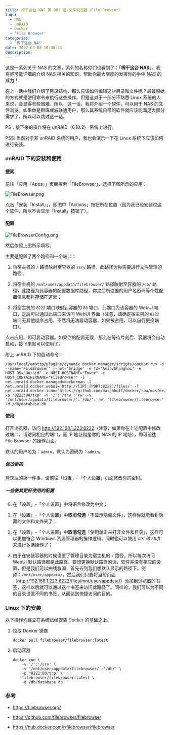 ```yaml
---
title: 榨干这台 NAS 第 001 话-文件浏览器（File Browser）
tags:
  - NAS
  - unRAID
  - Docker
  - 'File Browser'
categories:
  - '榨干这台 NAS'
date: 2022-08-08 16:08:44
description:
---
```


这是一系列关于 NAS 的文章，系列的名称你们也看到了：「**榨干这台 NAS**」。我将尽可能详细的介绍 NAS 相关的知识，帮助你最大限度的发挥你的手中 NAS 的威力！

<!-- more -->

在上一话中我们介绍了目录结构，那么应该如何编辑这些目录和文件呢？最最原始的方式就是使用命令来执行这些操作。但是这对于一部分不熟悉 Linux 系统的人来说，会显得有些困难。所以，这一话，我将介绍一个软件，可以用于 NAS 的文件浏览。如果你是群晖或威联通用户，那么其系统自带的软件就应该能满足大部分需求了，所以可以跳过这一话。

PS：接下来的操作将在 unRAID（6.10.2） 系统上进行。

PSS: 当然对于非 unRAID 系统的用户，我也会演示一下在 Linux 系统下应该如何进行安装。

### unRAID 下的安装和使用

#### 搜索

前往「应用『Apps』」页面搜索「FileBrowser」，选择下图所示的应用：

![FileBrowser.png](https://cdn.jsdelivr.net/gh/AemonCao/AemonCao.github.io@source/source/_posts/榨干这台NAS第001话-文件浏览器（FileBrowser）/FileBrowser.png)

点击「安装『Install』」，即图中「Actions」按钮所在位置（因为我已经安装过这个软件，所以不会显示「Install」按钮了）。

#### 配置

![FileBrowserConfig.png](https://cdn.jsdelivr.net/gh/AemonCao/AemonCao.github.io@source/source/_posts/榨干这台NAS第001话-文件浏览器（FileBrowser）/FileBrowserConfig.png)

然后依照上图所示填写。

主要是配置了两个路径和一个端口：

1. 将宿主机的 `/` 路径映射至容器的 `/srv` 路径，此路径为你需要进行文件管理的路径；

2. 将宿主机的 `/mnt/user/appdata/filebrowser/` 路径映射至容器的 `/db/` 路径，此路径为此容器的配置数据库路径，你之后所设置的用户名密码等个性配置信息都将存储在这里；

3. 将宿主机的 `8222` 端口映射到容器的 `80` 端口，此端口为该容器的 WebUI 端口，之后可以通过此端口来访问 WebUI 界面（注意，请确定宿主机的 `8222` 端口无其他程序占用，不然将无法启动容器，如果被占用，可以自行更换端口）。

点击应用，即可启动容器。如果你的配置无误，那么在等待片刻后，容器将会自动启动，接下来就可以使用了。

附上 unRAID 下的启动命令：

```shell
/usr/local/emhttp/plugins/dynamix.docker.manager/scripts/docker run -d --name='FileBrowser' --net='bridge' -e TZ="Asia/Shanghai" -e HOST_OS="Unraid" -e HOST_HOSTNAME="Tower" -e HOST_CONTAINERNAME="FileBrowser" -l net.unraid.docker.managed=dockerman -l net.unraid.docker.webui='http://[IP]:[PORT:8222]/files/' -l net.unraid.docker.icon='https://github.com/maschhoff/docker/raw/master/filebrowser/35781395.png' -p '8222:80/tcp' -v '/':'/srv':'rw' -v '/mnt/user/appdata/filebrowser/':'/db/':'rw' 'filebrowser/filebrowser' -d /db/database.db
```

#### 使用

打开浏览器，访问 <http://192.168.1.223:8222>（注意，如果你在上述配置中修改过端口，请访问相应的端口，而 IP 地址则是你的 NAS 的 IP 地址），即可前往 File Browser 的操作页面。

默认的用户名为：`admin`，默认为密码为：`admin`。

##### 修改密码

登录后的第一件事，请前往「设置」-「个人设置」页面修改你的密码。

##### 一些使其更好使用的配置

0. 在「设置」-「个人设置」中将语言修改为中文；

1. 在「设置」-「个人设置」中**取消勾选**「不显示隐藏文件」，这样你就能看到隐藏的文件和文件夹了；

2. 在「设置」-「个人设置」中**取消勾选**「使用单击来打开文件和目录」，这样可以更加符合 Windows 资源管理器的操作逻辑，同时也可以使用 *ctrl* 和 *shift* 来进行多选操作了；

3. 由于在安装容器的时候设置了管理目录为宿主机的 `/` 路径，所以每次访问 WebUI 默认路径都是此路径，要想更换默认路径的话，软件并没有相应的设置，但是我们可以曲线救国，首先去到我们想默认显示的路径下。例如：`/mnt/user/appdata/`，然后我们只要将当前页面（<http://192.168.1.223:8222/files/mnt/user/appdata/>）添加到浏览器的书签，这样以后就可以通过这个书签来访问此路径了。同样的，我们可以为不同的目录设置不同的书签，从而达到快捷访问的目的。

### Linux 下的安装

以下操作均建立在系统已经安装 Docker 的基础之上。

1. 拉取 Docker 镜像

    ```shell
    docker pull filebrowser/filebrowser:latest
    ```

2. 启动容器

    ```shell
    docker run \
        -v '/':'/srv' \
        -v '/mnt/user/appdata/filebrowser/':'/db/' \
        -p '8222:80/tcp' \
        filebrowser/filebrowser:latest \
        -d /db/database.db
    ```

### 参考

* <https://filebrowser.org/>

* <https://github.com/filebrowser/filebrowser>

* <https://hub.docker.com/r/filebrowser/filebrowser>
